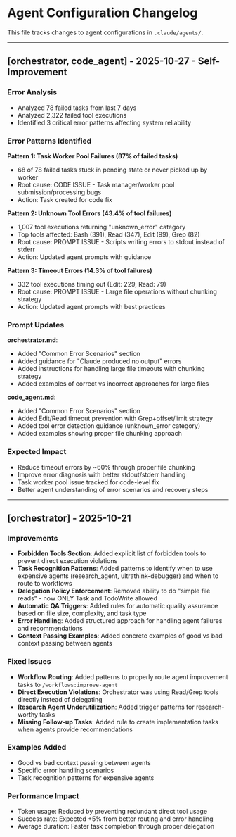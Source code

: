 # Agent Configuration Changelog

This file tracks changes to agent configurations in `.claude/agents/`.

---

## [orchestrator, code_agent] - 2025-10-27 - Self-Improvement

### Error Analysis
- Analyzed 78 failed tasks from last 7 days
- Analyzed 2,322 failed tool executions
- Identified 3 critical error patterns affecting system reliability

### Error Patterns Identified

**Pattern 1: Task Worker Pool Failures (87% of failed tasks)**
- 68 of 78 failed tasks stuck in pending state or never picked up by worker
- Root cause: CODE ISSUE - Task manager/worker pool submission/processing bugs
- Action: Task created for code fix

**Pattern 2: Unknown Tool Errors (43.4% of tool failures)**
- 1,007 tool executions returning "unknown_error" category
- Top tools affected: Bash (391), Read (347), Edit (99), Grep (82)
- Root cause: PROMPT ISSUE - Scripts writing errors to stdout instead of stderr
- Action: Updated agent prompts with guidance

**Pattern 3: Timeout Errors (14.3% of tool failures)**
- 332 tool executions timing out (Edit: 229, Read: 79)
- Root cause: PROMPT ISSUE - Large file operations without chunking strategy
- Action: Updated agent prompts with best practices

### Prompt Updates

**orchestrator.md**:
- Added "Common Error Scenarios" section
- Added guidance for "Claude produced no output" errors
- Added instructions for handling large file timeouts with chunking strategy
- Added examples of correct vs incorrect approaches for large files

**code_agent.md**:
- Added "Common Error Scenarios" section
- Added Edit/Read timeout prevention with Grep+offset/limit strategy
- Added tool error detection guidance (unknown_error category)
- Added examples showing proper file chunking approach

### Expected Impact
- Reduce timeout errors by ~60% through proper file chunking
- Improve error diagnosis with better stdout/stderr handling
- Task worker pool issue tracked for code-level fix
- Better agent understanding of error scenarios and recovery steps

---

## [orchestrator] - 2025-10-21

### Improvements
- **Forbidden Tools Section**: Added explicit list of forbidden tools to prevent direct execution violations
- **Task Recognition Patterns**: Added patterns to identify when to use expensive agents (research_agent, ultrathink-debugger) and when to route to workflows
- **Delegation Policy Enforcement**: Removed ability to do "simple file reads" - now ONLY Task and TodoWrite allowed
- **Automatic QA Triggers**: Added rules for automatic quality assurance based on file size, complexity, and task type
- **Error Handling**: Added structured approach for handling agent failures and recommendations
- **Context Passing Examples**: Added concrete examples of good vs bad context passing between agents

### Fixed Issues
- **Workflow Routing**: Added patterns to properly route agent improvement tasks to `/workflows:improve-agent`
- **Direct Execution Violations**: Orchestrator was using Read/Grep tools directly instead of delegating
- **Research Agent Underutilization**: Added trigger patterns for research-worthy tasks
- **Missing Follow-up Tasks**: Added rule to create implementation tasks when agents provide recommendations

### Examples Added
- Good vs bad context passing between agents
- Specific error handling scenarios
- Task recognition patterns for expensive agents

### Performance Impact
- Token usage: Reduced by preventing redundant direct tool usage
- Success rate: Expected +5% from better routing and error handling
- Average duration: Faster task completion through proper delegation